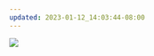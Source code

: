 ```yaml
---
updated: 2023-01-12_14:03:44-08:00
---
```


![](aharo24%202023-01-12%20at%202.21.05%20PM.png)












